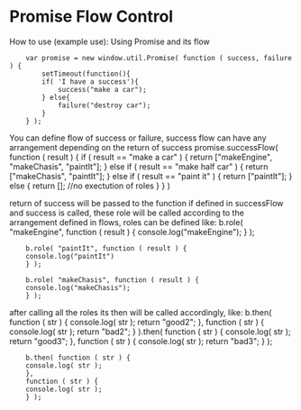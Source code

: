 Promise Flow Control
=
How to use (example use):
Using Promise and its flow

        var promise = new window.util.Promise( function ( success, failure ) {
        	setTimeout(function(){
        	if( 'I have a success'){
            	success("make a car");
        	} else{
        		failure("destroy car");
        	}
        } );
        
You can define flow of success or failure, success flow can have any arrangement depending on the return of success
        promise.successFlow( function ( result ) {
	        if ( result == "make a car" ) {
	            return ["makeEngine", "makeChasis", "paintIt"];
	        } else if ( result == "make half car" ) {
	            return ["makeChasis", "paintIt"];
	        } else if ( result == "paint it" ) {
	            return ["paintIt"];
	        } else {
	            return [];     //no exectution of roles
	        }
        } )

return of success will be passed to the function if defined in successFlow and success is called, 
these role will be called according to the arrangement defined in flows, roles can be defined like:
        b.role( "makeEngine", function ( result ) {
        console.log("makeEngine");
        } );
        
        b.role( "paintIt", function ( result ) {
        console.log("paintIt")
        } );
        
        b.role( "makeChasis", function ( result ) {
        console.log("makeChasis");
        } );
        
        
after calling all the roles its then will be called accordingly, like:
        b.then( function ( str ) {
        console.log( str );
        return "good2";
        },
        function ( str ) {
        console.log( str );
        return "bad2";
        } ).then( function ( str ) {
        console.log( str );
        return "good3";
        },
        function ( str ) {
        console.log( str );
        return "bad3";
        } );
        
        b.then( function ( str ) {
        console.log( str );
        },
        function ( str ) {
        console.log( str );
        } );
